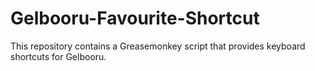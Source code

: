 # Gelbooru-Favourite-Shortcut
This repository contains a Greasemonkey script that provides keyboard shortcuts for Gelbooru. 

